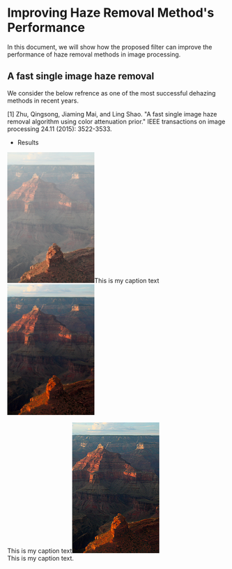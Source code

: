 # Improving Haze Removal Method's Performance
In this document, we will show how the proposed filter can improve the performance of haze removal methods in image processing. 
## A fast single image haze removal
We consider the below refrence as one of the most successful dehazing methods in recent years.

<a id="1">[1]</a>
Zhu, Qingsong, Jiaming Mai, and Ling Shao. "A fast single image haze removal algorithm using color attenuation prior." IEEE transactions on image processing 24.11 (2015): 3522-3533.
- Results

<img src="https://github.com/onionhub/TIP/blob/Drafts/Drafts/test1.png" width="200" height="300"></figcaption>This is my caption text<img src="https://github.com/onionhub/TIP/blob/Drafts/Drafts/fast.png" width="200" height="300"><figcaption>This is my caption text<img src="https://github.com/onionhub/TIP/blob/Drafts/Drafts/preprocessed.png" width="200" height="300"><figcaption>This is my caption text.</figcaption>
